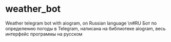 # weather_bot
Weather telegram bot with aiogram,
on Russian language
\n#RU
Бот по определению погоды в Telegram,
написана на библиотеке aiogram,
весь интерфейс программы на русском
